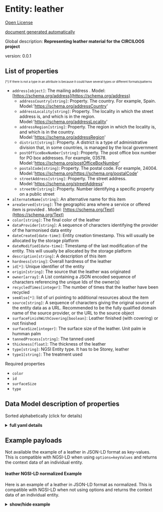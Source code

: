 <!-- 10-Header -->  
Entity: leather  
===============<!-- /10-Header -->  
<!-- 15-License -->  
[Open License](https://github.com/smart-data-models//circuloos_data_model/blob/master/leather/LICENSE.md)  
[document generated automatically](https://docs.google.com/presentation/d/e/2PACX-1vTs-Ng5dIAwkg91oTTUdt8ua7woBXhPnwavZ0FxgR8BsAI_Ek3C5q97Nd94HS8KhP-r_quD4H0fgyt3/pub?start=false&loop=false&delayms=3000#slide=id.gb715ace035_0_60)  
<!-- /15-License -->  
<!-- 20-Description -->  
Global description: **Representing leather material for the CIRCILOOS project**  
version: 0.0.1  
<!-- /20-Description -->  
<!-- 30-PropertiesList -->  

## List of properties  

<sup><sub>[*] If there is not a type in an attribute is because it could have several types or different formats/patterns</sub></sup>  
- `address[object]`: The mailing address  . Model: [https://schema.org/address](https://schema.org/address)	- `addressCountry[string]`: Property. The country. For example, Spain. Model:'https://schema.org/addressCountry'    
	- `addressLocality[string]`: Property. The locality in which the street address is, and which is in the region. Model:'https://schema.org/addressLocality'    
	- `addressRegion[string]`: Property. The region in which the locality is, and which is in the country. Model:'https://schema.org/addressRegion'    
	- `district[string]`: Property. A district is a type of administrative division that, in some countries, is managed by the local government    
	- `postOfficeBoxNumber[string]`: Property. The post office box number for PO box addresses. For example, 03578. Model:'https://schema.org/postOfficeBoxNumber'    
	- `postalCode[string]`: Property. The postal code. For example, 24004. Model:'https://schema.org/https://schema.org/postalCode'    
	- `streetAddress[string]`: Property. The street address. Model:'https://schema.org/streetAddress'    
	- `streetNr[string]`: Property. Number identifying a specific property on a public street    
- `alternateName[string]`: An alternative name for this item  - `areaServed[string]`: The geographic area where a service or offered item is provided  . Model: [https://schema.org/Text](https://schema.org/Text)- `color[string]`: The final color of the leather  - `dataProvider[string]`: A sequence of characters identifying the provider of the harmonised data entity  - `dateCreated[date-time]`: Entity creation timestamp. This will usually be allocated by the storage platform  - `dateModified[date-time]`: Timestamp of the last modification of the entity. This will usually be allocated by the storage platform  - `description[string]`: A description of this item  - `hardness[string]`: Overall hardness of the leather  - `id[*]`: Unique identifier of the entity  - `origin[string]`: The source that the leather was originated  - `owner[array]`: A List containing a JSON encoded sequence of characters referencing the unique Ids of the owner(s)  - `recycledTimes[integer]`: The number of times that the leather have been recycled  - `seeAlso[*]`: list of uri pointing to additional resources about the item  - `source[string]`: A sequence of characters giving the original source of the entity data as a URL. Recommended to be the fully qualified domain name of the source provider, or the URL to the source object  - `surfaceFinishWithCovering[boolean]`: Leather finished (with covering) or not finished  - `surfaceSize[integer]`: The surface size of the leather. Unit palm ie humman palm  - `tannedProcess[string]`: The tanned used  - `thickness[float]`: The thickness of the leather  - `type[string]`: NGSI Entity type. It has to be Storey, leather  - `type1[string]`: The treatment used  <!-- /30-PropertiesList -->  
<!-- 35-RequiredProperties -->  
Required properties  
- `color`  - `id`  - `surfaceSize`  - `type`  <!-- /35-RequiredProperties -->  
<!-- 40-RequiredProperties -->  
<!-- /40-RequiredProperties -->  
<!-- 50-DataModelHeader -->  
## Data Model description of properties  
Sorted alphabetically (click for details)  
<!-- /50-DataModelHeader -->  
<!-- 60-ModelYaml -->  
<details><summary><strong>full yaml details</strong></summary>    
```yaml  
leather:    
  description: Representing leather material for the CIRCILOOS project    
  properties:    
    address:    
      description: The mailing address    
      properties:    
        addressCountry:    
          description: Property. The country. For example, Spain. Model:'https://schema.org/addressCountry'    
          type: string    
        addressLocality:    
          description: Property. The locality in which the street address is, and which is in the region. Model:'https://schema.org/addressLocality'    
          type: string    
        addressRegion:    
          description: Property. The region in which the locality is, and which is in the country. Model:'https://schema.org/addressRegion'    
          type: string    
        district:    
          description: Property. A district is a type of administrative division that, in some countries, is managed by the local government    
          type: string    
        postOfficeBoxNumber:    
          description: Property. The post office box number for PO box addresses. For example, 03578. Model:'https://schema.org/postOfficeBoxNumber'    
          type: string    
        postalCode:    
          description: Property. The postal code. For example, 24004. Model:'https://schema.org/https://schema.org/postalCode'    
          type: string    
        streetAddress:    
          description: Property. The street address. Model:'https://schema.org/streetAddress'    
          type: string    
        streetNr:    
          description: Property. Number identifying a specific property on a public street    
          type: string    
      type: object    
      x-ngsi:    
        model: https://schema.org/address    
        type: Property    
    alternateName:    
      description: An alternative name for this item    
      type: string    
      x-ngsi:    
        type: Property    
    areaServed:    
      description: The geographic area where a service or offered item is provided    
      type: string    
      x-ngsi:    
        model: https://schema.org/Text    
        type: Property    
    color:    
      description: The final color of the leather    
      enum:    
        - brown    
        - black    
        - '....'    
        - rainbow    
      type: string    
      x-ngsi:    
        type: Property    
    dataProvider:    
      description: A sequence of characters identifying the provider of the harmonised data entity    
      type: string    
      x-ngsi:    
        type: Property    
    dateCreated:    
      description: Entity creation timestamp. This will usually be allocated by the storage platform    
      format: date-time    
      type: string    
      x-ngsi:    
        type: Property    
    dateModified:    
      description: Timestamp of the last modification of the entity. This will usually be allocated by the storage platform    
      format: date-time    
      type: string    
      x-ngsi:    
        type: Property    
    description:    
      description: A description of this item    
      type: string    
      x-ngsi:    
        type: Property    
    hardness:    
      description: Overall hardness of the leather    
      enum:    
        - soft    
        - medium    
        - hard    
      type: string    
      x-ngsi:    
        type: Property    
    id:    
      anyOf:    
        - description: Property. Identifier format of any NGSI entity    
          maxLength: 256    
          minLength: 1    
          pattern: ^[\w\-\.\{\}\$\+\*\[\]`|~^@!,:\\]+$    
          type: string    
        - description: Property. Identifier format of any NGSI entity    
          format: uri    
          type: string    
      description: Unique identifier of the entity    
      x-ngsi:    
        type: Property    
    origin:    
      description: The source that the leather was originated    
      enum:    
        - cow    
        - pig    
        - horse    
        - other animals    
        - vegan    
      type: string    
      x-ngsi:    
        type: Property    
    owner:    
      description: A List containing a JSON encoded sequence of characters referencing the unique Ids of the owner(s)    
      items:    
        anyOf:    
          - description: Property. Identifier format of any NGSI entity    
            maxLength: 256    
            minLength: 1    
            pattern: ^[\w\-\.\{\}\$\+\*\[\]`|~^@!,:\\]+$    
            type: string    
          - description: Property. Identifier format of any NGSI entity    
            format: uri    
            type: string    
        description: Property. Unique identifier of the entity    
      type: array    
      x-ngsi:    
        type: Property    
    recycledTimes:    
      description: The number of times that the leather have been recycled    
      minimum: 0    
      type: integer    
      x-ngsi:    
        type: Property    
    seeAlso:    
      description: list of uri pointing to additional resources about the item    
      oneOf:    
        - items:    
            format: uri    
            type: string    
          minItems: 1    
          type: array    
        - format: uri    
          type: string    
      x-ngsi:    
        type: Property    
    source:    
      description: A sequence of characters giving the original source of the entity data as a URL. Recommended to be the fully qualified domain name of the source provider, or the URL to the source object    
      type: string    
      x-ngsi:    
        type: Property    
    surfaceFinishWithCovering:    
      description: Leather finished (with covering) or not finished    
      type: boolean    
      x-ngsi:    
        type: Property    
    surfaceSize:    
      description: The surface size of the leather. Unit palm ie humman palm    
      minimum: 0    
      type: integer    
      x-ngsi:    
        type: Property    
    tannedProcess:    
      description: The tanned used    
      enum:    
        - chrome    
        - vegetable    
      type: string    
      x-ngsi:    
        type: Property    
    thickness:    
      description: The thickness of the leather    
      minimum: 0    
      type: float    
      x-ngsi:    
        type: Property    
    type:    
      description: NGSI Entity type. It has to be Storey, leather    
      enum:    
        - leather    
      type: string    
      x-ngsi:    
        type: Property    
    type1:    
      description: The treatment used    
      enum:    
        - grainside    
        - split    
        - nubuck    
        - suede    
        - furs    
      type: string    
      x-ngsi:    
        type: Property    
  required:    
    - id    
    - type    
    - color    
    - surfaceSize    
  type: object    
  x-derived-from: ''    
  x-disclaimer: Redistribution and use in source and binary forms, with or without modification, are permitted  provided that the license conditions are met. Copyleft (c) 2021 Contributors to Smart Data Models Program    
  x-license-url: https://github.com/smart-data-models/circuloos_data_model/blob/master/leather/LICENSE.md    
  x-model-schema: https://raw.githubusercontent.com/TO_ADD_LATER/schema.json    
  x-model-tags: ''    
  x-version: 0.0.1    
```  
</details>    
<!-- /60-ModelYaml -->  
<!-- 70-MiddleNotes -->  
<!-- /70-MiddleNotes -->  
<!-- 80-Examples -->  
## Example payloads    
Not available the example of a leather in JSON-LD format as key-values. This is compatible with NGSI-LD when  using `options=keyValues` and returns the context data of an individual entity.  
#### leather NGSI-LD normalized Example    
Here is an example of a leather in JSON-LD format as normalized. This is compatible with NGSI-LD when not using options and returns the context data of an individual entity.  
<details><summary><strong>show/hide example</strong></summary>    
```json  
{  
    "id": "urn:ngsi-ld:leather:IDAS1313",  
    "type": "leather",  
    "origin": {  
        "type": "Property",  
        "value": "vegan"  
    },  
    "color": {  
        "type": "Property",  
        "value": "black"  
    },  
    "surfaceSize": {  
        "type": "Property",  
        "value": "2"  
    },  
    "thickness": {  
        "type": "Property",  
        "value": "0.3",  
        "unitCode": "MMT"  
    },  
    "tannedProcess": {  
        "type": "Property",  
        "value": "vegetable"  
    },  
    "type1": {  
        "type": "Property",  
        "value": "split"  
    },  
    "surfaceFinishWithCovering": {  
        "type": "Property",  
        "value": "true"  
    },  
    "hardness": {  
        "type": "Property",  
        "value": "medium"  
    },  
    "recycledTimes": {  
        "type": "Property",  
        "value": "2"  
    },  
     "@context": [  
        "https://TOBELater/context.jsonld"  
    ]  
}  
```  
</details><!-- /80-Examples -->  
